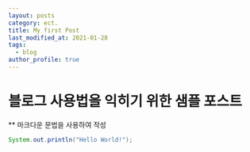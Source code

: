 ```yaml
---
layout: posts
category: ect.
title: My first Post
last_modified_at: 2021-01-28
tags:
  - blog
author_profile: true
---
```


# 블로그 사용법을 익히기 위한 샘플 포스트

** 마크다운 문법을 사용하여 작성
```java
System.out.println("Hello World!");
```
